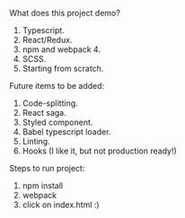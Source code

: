 

What does this project demo?
1) Typescript.
2) React/Redux.
3) npm and webpack 4.
4) SCSS.
5) Starting from scratch.

Future items to be added: 
1) Code-splitting.
2) React saga.
3) Styled component.
4) Babel typescript loader.
5) Linting.
6) Hooks (I like it, but not production ready!) 

Steps to run project:
1) npm install
2) webpack
3) click on index.html :) 
